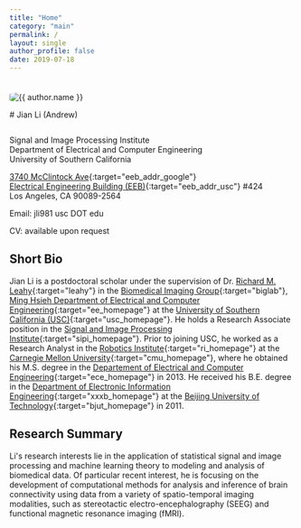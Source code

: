 ```yaml
---
title: "Home"
category: "main"
permalink: /
layout: single
author_profile: false
date: 2019-07-18
---
```



<div class="pull-right" style="margin-top:2.5em; margin-bottom:0em; margin-right:2em">
    <img src="{{ "Andrew_S9.jpg" | prepend: "/images/" | prepend: base_path }}" class="author__avatar__2" style="border-radius:20%;" alt="{{ author.name }}">
</div>

<div style="margin-top:1em;"> </div>
# Jian Li (Andrew)
<div style="margin-top:2em;"> </div>

Signal and Image Processing Institute  
Department of Electrical and Computer Engineering  
University of Southern California

[3740 McClintock Ave](https://www.google.com/maps/place/3740+McClintock+Ave,+Los+Angeles,+CA+90089/@34.0197322,-118.2923055,17z/data=!4m5!3m4!1s0x80c2c7fc82ea93e5:0xdf2fc63576212881!8m2!3d34.0197278!4d-118.2901168){:target="eeb_addr_google"}  
[Electrical Engineering Building (EEB)](http://web-app.usc.edu/maps/?id=117){:target="eeb_addr_usc"} #424  
Los Angeles, CA 90089-2564

<i class="fa fa-envelope-o" aria-hidden="true"></i> Email: jli981 <i class="fa fa-at" aria-hidden="true"></i> usc DOT edu

CV: available upon request

## Short Bio

Jian Li is a postdoctoral scholar under the supervision of Dr. [Richard M. Leahy](https://viterbi.usc.edu/directory/faculty/Leahy/Richard){:target="leahy"} in the [Biomedical Imaging Group](http://neuroimage.usc.edu/neuro){:target="biglab"}, [Ming Hsieh Department of Electrical and Computer Engineering](https://minghsiehee.usc.edu){:target="ee_homepage"} at the [University of Southern California (USC)](www.usc.edu){:target="usc_homepage"}. He holds a Research Associate position in the [Signal and Image Processing Institute](https://minghsiehee.usc.edu/groups-and-institutes/sipi/){:target="sipi_homepage"}. Prior to joining USC, he worked as a Research Analyst in the [Robotics Institute](https://www.ri.cmu.edu){:target="ri_homepage"} at the [Carnegie Mellon University](http://www.cmu.edu){:target="cmu_homepage"}, where he obtained his M.S. degree in the [Departement of Electrical and Computer Engineering](https://www.ece.cmu.edu/){:target="ece_homepage"} in 2013. He received his B.E. degree in the [Department of Electronic Information Engineering](http://xxxb.bjut.edu.cn/index.html){:target="xxxb_homepage"} at the [Beijing University of Technology](http://english.bjut.edu.cn/){:target="bjut_homepage"} in 2011.


## Research Summary
Li's research interests lie in the application of statistical signal and image processing and machine learning theory to modeling and analysis of biomedical data. Of particular recent interest, he is focusing on the development of computational methods for analysis and inference of brain connectivity using data from a variety of spatio-temporal imaging modalities, such as stereotactic electro-encephalography (SEEG) and functional magnetic resonance imaging (fMRI).
